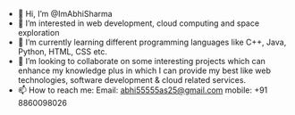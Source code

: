 - 👋 Hi, I’m @ImAbhiSharma
- 👀 I’m interested in web development, cloud computing and space exploration
- 🌱 I’m currently learning different programming languages like C++, Java, Python, HTML, CSS etc.
- 💞️ I’m looking to collaborate on some interesting projects which can enhance my knowledge plus in which I can provide my best like web technologies, software development & cloud related services.
- 📫 How to reach me: Email: abhi55555as25@gmail.com 
                       mobile: +91 8860098026
<!---
ImAbhiSharma/ImAbhiSharma is a ✨ special ✨ repository because its `README.md` (this file) appears on your GitHub profile.
You can click the Preview link to take a look at your changes.
--->
